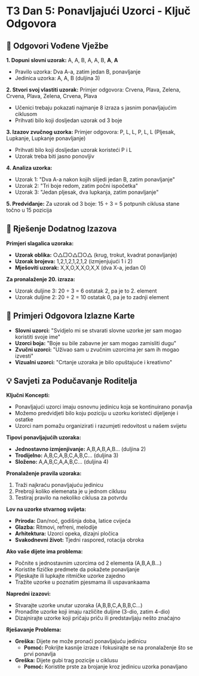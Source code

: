 # T3 Dan 5: Ponavljajući Uzorci - Ključ Odgovora

## 📝 Odgovori Vođene Vježbe

**1. Dopuni slovni uzorak:**
   A, A, B, A, A, B, **A**, **A**
   - Pravilo uzorka: Dva A-a, zatim jedan B, ponavljanje
   - Jedinica uzorka: A, A, B (duljina 3)

**2. Stvori svoj vlastiti uzorak:**
   Primjer odgovora: Crvena, Plava, Zelena, Crvena, Plava, Zelena, Crvena, Plava
   - Učenici trebaju pokazati najmanje 8 izraza s jasnim ponavljajućim ciklusom
   - Prihvati bilo koji dosljedan uzorak od 3 boje

**3. Izazov zvučnog uzorka:**
   Primjer odgovora: P, L, L, P, L, L (Pljesak, Lupkanje, Lupkanje ponavljanje)
   - Prihvati bilo koji dosljedan uzorak koristeći P i L
   - Uzorak treba biti jasno ponovljiv

**4. Analiza uzorka:**
   - Uzorak 1: "Dva A-a nakon kojih slijedi jedan B, zatim ponavljanje"
   - Uzorak 2: "Tri boje redom, zatim počni ispočetka"
   - Uzorak 3: "Jedan pljesak, dva lupkanja, zatim ponavljanje"

**5. Predviđanje:**
   Za uzorak od 3 boje: 15 ÷ 3 = 5 potpunih ciklusa stane točno u 15 pozicija

## 🚀 Rješenje Dodatnog Izazova

**Primjeri slagalica uzoraka:**
- **Uzorak oblika:** ○△□○△□○△ (krug, trokut, kvadrat ponavljanje)
- **Uzorak brojeva:** 1,2,1,2,1,2,1,2 (izmjenjujući 1 i 2)
- **Mješoviti uzorak:** X,X,O,X,X,O,X,X (dva X-a, jedan O)

**Za pronalaženje 20. izraza:**
- Uzorak duljine 3: 20 ÷ 3 = 6 ostatak 2, pa je to 2. element
- Uzorak duljine 2: 20 ÷ 2 = 10 ostatak 0, pa je to zadnji element

## 🎯 Primjeri Odgovora Izlazne Karte

- **Slovni uzorci:** "Svidjelo mi se stvarati slovne uzorke jer sam mogao koristiti svoje ime"
- **Uzorci boja:** "Boje su bile zabavne jer sam mogao zamisliti dugu"
- **Zvučni uzorci:** "Uživao sam u zvučnim uzorcima jer sam ih mogao izvesti"
- **Vizualni uzorci:** "Crtanje uzoraka je bilo opuštajuće i kreativno"

## 💡 Savjeti za Podučavanje Roditelja

**Ključni Koncepti:**
- Ponavljajući uzorci imaju osnovnu jedinicu koja se kontinuirano ponavlja
- Možemo predvidjeti bilo koju poziciju u uzorku koristeći dijeljenje i ostatke
- Uzorci nam pomažu organizirati i razumjeti redovitost u našem svijetu

**Tipovi ponavljajućih uzoraka:**
- **Jednostavno izmjenjivanje:** A,B,A,B,A,B... (duljina 2)
- **Trodijelno:** A,B,C,A,B,C,A,B,C... (duljina 3)
- **Složeno:** A,A,B,C,A,A,B,C... (duljina 4)

**Pronalaženje pravila uzoraka:**
1. Traži najkraću ponavljajuću jedinicu
2. Prebroji koliko elemenata je u jednom ciklusu
3. Testiraj pravilo na nekoliko ciklusa za potvrdu

**Lov na uzorke stvarnog svijeta:**
- **Priroda:** Dan/noć, godišnja doba, latice cvijeća
- **Glazba:** Ritmovi, refreni, melodije
- **Arhitektura:** Uzorci opeka, dizajni pločica
- **Svakodnevni život:** Tjedni raspored, rotacija obroka

**Ako vaše dijete ima problema:**
- Počnite s jednostavnim uzorcima od 2 elementa (A,B,A,B...)
- Koristite fizičke predmete da pokažete ponavljanje
- Pljeskajte ili lupkajte ritmičke uzorke zajedno
- Tražite uzorke u poznatim pjesmama ili uspavankaama

**Napredni izazovi:**
- Stvarajte uzorke unutar uzoraka (A,B,B,C,A,B,B,C...)
- Pronađite uzorke koji imaju različite duljine (3-dio, zatim 4-dio)
- Dizajnirajte uzorke koji pričaju priču ili predstavljaju nešto značajno

**Rješavanje Problema:**
- **Greška:** Dijete ne može pronaći ponavljajuću jedinicu
  - **Pomoć:** Pokrijte kasnije izraze i fokusirajte se na pronalaženje što se prvi ponavlja
- **Greška:** Dijete gubi trag pozicije u ciklusu
  - **Pomoć:** Koristite prste za brojanje kroz jedinicu uzorka ponavljano